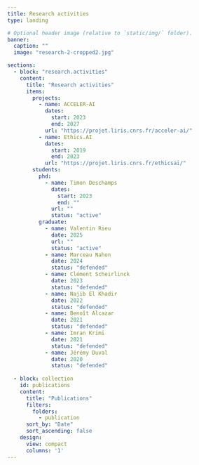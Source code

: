 ```yaml
---
title: Research activities
type: landing

# Optional header image (relative to `static/img/` folder).
banner:
  caption: ""
  image: "research-2-cropped2.jpg"

sections:
  - block: "research.activities"
    content:
      title: "Research activities"
      items:
        projects:
          - name: ACCELER-AI
            dates:
              start: 2023
              end: 2027
            url: "https://projet.liris.cnrs.fr/acceler-ai/"
          - name: Ethics.AI
            dates:
              start: 2019
              end: 2023
            url: "https://projet.liris.cnrs.fr/ethicsai/"
        students:
          phd:
            - name: Timon Deschamps
              dates:
                start: 2023
                end: ""
              url: ""
              status: "active"
          graduate:
            - name: Valentin Rieu
              date: 2025
              url: ""
              status: "active"
            - name: Marceau Nahon
              date: 2024
              status: "defended"
            - name: Clément Scheirlinck
              date: 2023
              status: "defended"
            - name: Najib El Khadir
              date: 2022
              status: "defended"
            - name: Benoît Alcazar
              date: 2021
              status: "defended"
            - name: Imran Krimi
              date: 2021
              status: "defended"
            - name: Jérémy Duval
              date: 2020
              status: "defended"
  
  - block: collection
    id: publications
    content:
      title: "Publications"
      filters:
        folders:
          - publication
      sort_by: "Date"
      sort_ascending: false
    design:
      view: compact
      columns: '1'
---
```

